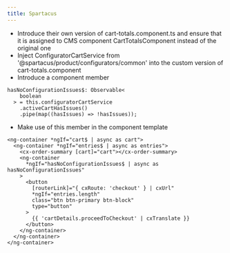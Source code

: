 ```yaml
---
title: Spartacus
---
```

- Introduce their own version of cart-totals.component.ts and ensure that it is assigned to CMS component CartTotalsComponent instead of the original one
- Inject ConfiguratorCartService from '@spartacus/product/configurators/common' into the custom version of cart-totals.component
- Introduce a component member

```
hasNoConfigurationIssues$: Observable<
    boolean
  > = this.configuratorCartService
    .activeCartHasIssues()
    .pipe(map((hasIssues) => !hasIssues));
```

- Make use of this member in the component template

```
<ng-container *ngIf="cart$ | async as cart">
  <ng-container *ngIf="entries$ | async as entries">
    <cx-order-summary [cart]="cart"></cx-order-summary>
    <ng-container
      *ngIf="hasNoConfigurationIssues$ | async as hasNoConfigurationIssues"
    >
      <button
        [routerLink]="{ cxRoute: 'checkout' } | cxUrl"
        *ngIf="entries.length"
        class="btn btn-primary btn-block"
        type="button"
      >
        {{ 'cartDetails.proceedToCheckout' | cxTranslate }}
      </button>
    </ng-container>
  </ng-container>
</ng-container>
```